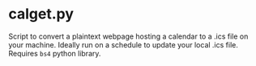 # calget.py
Script to convert a plaintext webpage hosting a calendar to a .ics file on your machine. Ideally run on a schedule to update your local .ics file. Requires `bs4` python library.
